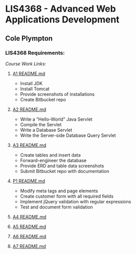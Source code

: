 # LIS4368 - Advanced Web Applications Development

## Cole Plympton

### LIS4368 Requirements:

*Course Work Links:*

1. [A1 README.md](a1/README.md "My A1 README.md file")
    - Install JDK
    - Install Tomcat
    - Provide screenshots of installations
    - Create Bitbucket repo

2. [A2 README.md](a2/README.md "My A2 README.md file")
    - Write a "Hello-World" Java Servlet
    - Compile the Servlet
    - Write a Database Servlet 
    - Write the Server-side Database Query Servlet

3. [A3 README.md](a3/README.md "My A3 README.md file")
    - Create tables and insert data  
    - Forward-engineer the database  
    - Provide ERD and table data screenshots  
    - Submit Bitbucket repo with documentation  

4. [P1 README.md](p1/README.md "My P1 README.md file")
    - Modify meta tags and page elements
    - Create customer form with all required fields
    - Implement jQuery validation with regular expressions
    - Test and document form validation

5. [A4 README.md](a4/README.md "My A4 README.md file")

6. [A5 README.md](a5/README.md "My A5 README.md file")

7. [A6 README.md](a6/README.md "My A6 README.md file")

8. [A7 README.md](a7/README.md "My A7 README.md file")
